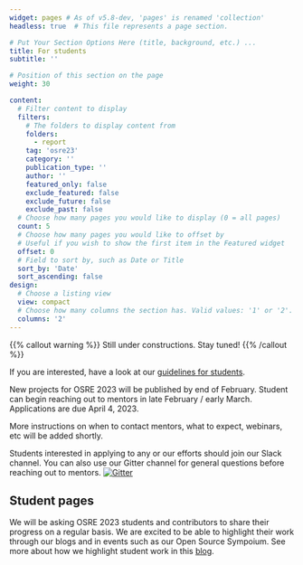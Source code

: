 ```yaml
---
widget: pages # As of v5.8-dev, 'pages' is renamed 'collection'
headless: true  # This file represents a page section.

# Put Your Section Options Here (title, background, etc.) ...
title: For students
subtitle: ''

# Position of this section on the page
weight: 30

content:
  # Filter content to display
  filters:
    # The folders to display content from
    folders:
      - report
    tag: 'osre23'
    category: ''
    publication_type: ''
    author: ''
    featured_only: false
    exclude_featured: false
    exclude_future: false
    exclude_past: false
  # Choose how many pages you would like to display (0 = all pages)
  count: 5
  # Choose how many pages you would like to offset by
  # Useful if you wish to show the first item in the Featured widget
  offset: 0
  # Field to sort by, such as Date or Title
  sort_by: 'Date'
  sort_ascending: false
design:
  # Choose a listing view
  view: compact
  # Choose how many columns the section has. Valid values: '1' or '2'.
  columns: '2'
---
```


{{% callout warning %}}
Still under constructions. Stay tuned!
{{% /callout %}}

If you are interested, have a look at our [guidelines for students](/osredocs/forstudents).

New projects for OSRE 2023 will be published by end of February. Student can begin reaching out to mentors in late February / early March. Applications are due April 4, 2023. 

More instructions on when to contact mentors, what to expect, webinars, etc will be added shortly.

Students interested in applying to any or our efforts should join our Slack channel. You can also use our Gitter channel for general questions before reaching out to mentors. 
<a href="https://gitter.im/HSF/HSF-GSoC?utm_source=badge&amp;utm_medium=badge&amp;utm_campaign=pr-badge"><img src="https://badges.gitter.im/HSF/HSF-GSoC.svg" alt="Gitter" /></a>

## Student pages

We will be asking OSRE 2023 students and contributors to share their progress on a regular basis. We are excited to be able to highlight their work through our blogs and in events such as our Open Source Sympoium. See more about how we highlight student work in this [blog](/report/blog-ospo-admins).